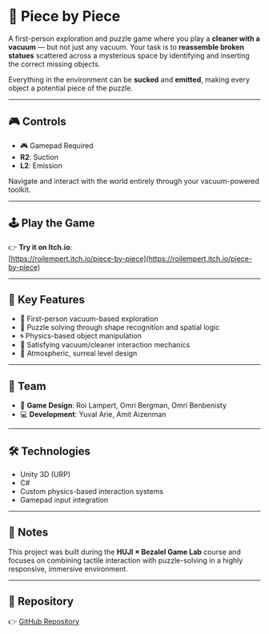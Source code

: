 # 🧩 Piece by Piece

A first-person exploration and puzzle game where you play a **cleaner with a vacuum** — but not just any vacuum. Your task is to **reassemble broken statues** scattered across a mysterious space by identifying and inserting the correct missing objects.

Everything in the environment can be **sucked** and **emitted**, making every object a potential piece of the puzzle.

---

## 🎮 Controls

- 🎮 Gamepad Required  
- **R2**: Suction  
- **L2**: Emission

Navigate and interact with the world entirely through your vacuum-powered toolkit.

---

## 🕹️ Play the Game

👉 **Try it on Itch.io**:  
[https://roilempert.itch.io/piece-by-piece](https://roilempert.itch.io/piece-by-piece)

---

## 🧠 Key Features

- 🧲 First-person vacuum-based exploration
- 🗿 Puzzle solving through shape recognition and spatial logic
- 🌀 Physics-based object manipulation
- 🧼 Satisfying vacuum/cleaner interaction mechanics
- 🌌 Atmospheric, surreal level design

---

## 👥 Team

- 🎨 **Game Design**: Roi Lampert, Omri Bergman, Omri Benbenisty
- 💻 **Development**: Yuval Arie, Amit Aizenman

---

## 🛠️ Technologies

- Unity 3D (URP)
- C#
- Custom physics-based interaction systems
- Gamepad input integration

---

## 📝 Notes

This project was built during the **HUJI × Bezalel Game Lab** course and focuses on combining tactile interaction with puzzle-solving in a highly responsive, immersive environment.

---

## 🔗 Repository

👉 [GitHub Repository](https://github.com/yuvalarie/PieceByPiece)
